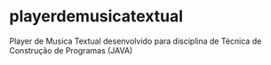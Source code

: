 # playerdemusicatextual
Player de Musica Textual desenvolvido para disciplina de Técnica de Construção de Programas (JAVA)
